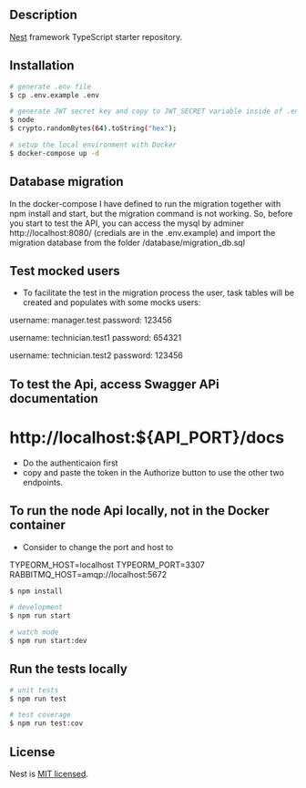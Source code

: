 
## Description

[Nest](https://github.com/nestjs/nest) framework TypeScript starter repository.

## Installation

```bash
# generate .env file
$ cp .env.example .env
```

```bash
# generate JWT secret key and copy to JWT_SECRET variable inside of .env file
$ node
$ crypto.randomBytes(64).toString("hex");
```

```bash
# setup the local environment with Docker
$ docker-compose up -d
```

## Database migration
In the docker-compose I have defined to run the migration together with npm install and start, but the migration command is not working.
So, before you start to test the API, you can access the mysql by adminer http://localhost:8080/ (credials are in the .env.example) and
import the migration database from the folder /database/migration_db.sql

## Test mocked users
- To facilitate the test in the migration process the user,
task tables will be created and populates with some mocks users:

username: manager.test
password: 123456

username: technician.test1
password: 654321

username: technician.test2
password: 123456

## To test the Api, access Swagger APi documentation
# http://localhost:${API_PORT}/docs

- Do the authenticaion first
- copy and paste the token in the Authorize button to use the other two endpoints.


## To run the node Api locally, not in the Docker container
- Consider to change the port and host to

TYPEORM_HOST=localhost
TYPEORM_PORT=3307
RABBITMQ_HOST=amqp://localhost:5672

```bash
$ npm install
```

```bash
# development
$ npm run start

# watch mode
$ npm run start:dev

```

## Run the tests locally

```bash
# unit tests
$ npm run test

# test coverage
$ npm run test:cov
```

## License

Nest is [MIT licensed](LICENSE).